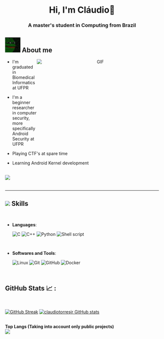 <h1 align="center">Hi, I'm Cláudio👋</h1>
<h3 align="center">A master's student in Computing from Brazil</h3>

## <picture><img src = "https://github.com/claudiotorresjr/claudiotorresjr/blob/main/haqui.gif" width = 50px></picture> **About me**

<a target="_blank" align="center">
  <img align="right" top="500" height="300" width="400" alt="GIF" src="https://media.giphy.com/media/SWoSkN6DxTszqIKEqv/giphy.gif">
</a>

- I'm graduated in Biomedical Informatics at UFPR

- I'm a beginner researcher in computer security, more specifically Android Security at UFPR

- Playing CTF's at spare time

- Learning Android Kernel development
<br><br>

<img src="https://user-images.githubusercontent.com/73097560/115834477-dbab4500-a447-11eb-908a-139a6edaec5c.gif"><br><br>

---
## <img src="https://media2.giphy.com/media/QssGEmpkyEOhBCb7e1/giphy.gif?cid=ecf05e47a0n3gi1bfqntqmob8g9aid1oyj2wr3ds3mg700bl&rid=giphy.gif" width ="25"><b> Skills</b>
<br>

<p align="center">

- **Languages**:
    
    ![C](https://img.shields.io/badge/C%20-%232370ED.svg?style=for-the-badge&logo=c&logoColor=white)
    ![C++](https://img.shields.io/badge/C++%20-%2300599C.svg?style=for-the-badge&logo=c%2B%2B&logoColor=white)
    ![Python](https://img.shields.io/badge/Python%20-%2314354C.svg?style=for-the-badge&logo=python&logoColor=white)
    ![Shell script](https://img.shields.io/badge/Shell%20-%2314354C.svg?style=for-the-badge&logo=shell&logoColor=white)
    
<br>

- **Softwares and Tools**:

    ![Linux](https://img.shields.io/badge/Linux-FCC624?style=for-the-badge&logo=linux&logoColor=black)
    ![Git](https://img.shields.io/badge/git-%23F05033.svg?style=for-the-badge&logo=git&logoColor=white)
    ![GitHub](https://img.shields.io/badge/github-%23121011.svg?style=for-the-badge&logo=github&logoColor=white)
    ![Docker](https://img.shields.io/badge/Docker-FCC624?style=for-the-badge&logo=docker&logoColor=white)

<br>

## GitHub Stats 📈 :

<br>

[![GitHub Streak](https://github-readme-streak-stats.herokuapp.com?user=claudiotorresjr&theme=dracula&date_format=M%20j%5B%2C%20Y%5D)](https://git.io/streak-stats) [![claudiotorresjr GitHub stats](https://github-readme-stats.vercel.app/api?username=claudiotorresjr&theme=dracula)](https://github.com/claudiotorresjr/github-readme-stats)
  
<br>
<b>Top Langs (Taking into account only public projects)</b> <br/>
<img src="https://github-readme-stats.vercel.app/api/top-langs/?username=claudiotorresjr&theme=dracula&layout=compact&hide=jupyter%20notebook&langs_count=6"/>

<br>
